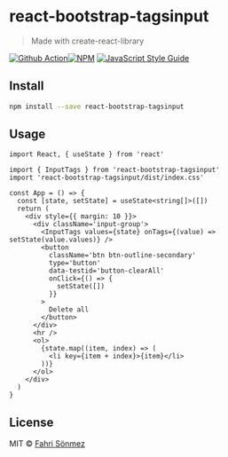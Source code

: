 # react-bootstrap-tagsinput

> Made with create-react-library

[![Github Action](https://github.com/Fa-So/react-bootstrap-tagsinput/workflows/Continuous%20Integration/badge.svg)](https://github.com/Fa-So/react-bootstrap-tagsinput/actions?query=workflow%3A%22Continuous+Integration%22)[![NPM](https://img.shields.io/npm/v/react-bootstrap-tagsinput.svg)](https://www.npmjs.com/package/react-bootstrap-tagsinput) [![JavaScript Style Guide](https://img.shields.io/badge/code_style-standard-brightgreen.svg)](https://standardjs.com)

## Install

```bash
npm install --save react-bootstrap-tagsinput
```

## Usage

```tsx
import React, { useState } from 'react'

import { InputTags } from 'react-bootstrap-tagsinput'
import 'react-bootstrap-tagsinput/dist/index.css'

const App = () => {
  const [state, setState] = useState<string[]>([])
  return (
    <div style={{ margin: 10 }}>
      <div className='input-group'>
        <InputTags values={state} onTags={(value) => setState(value.values)} />
        <button
          className='btn btn-outline-secondary'
          type='button'
          data-testid='button-clearAll'
          onClick={() => {
            setState([])
          }}
        >
          Delete all
        </button>
      </div>
      <hr />
      <ol>
        {state.map((item, index) => (
          <li key={item + index}>{item}</li>
        ))}
      </ol>
    </div>
  )
}
```

## License

MIT © [Fahri Sönmez](https://github.com/Fa-So)
